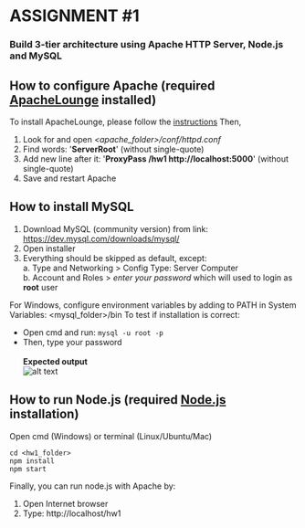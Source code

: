 # ASSIGNMENT #1
### Build 3-tier architecture using Apache HTTP Server, Node.js and MySQL

## How to configure Apache (required [ApacheLounge](https://www.apachelounge.com/download/) installed)
To install ApacheLounge, please follow the [instructions](https://www.sitepoint.com/how-to-install-apache-on-windows/)
Then, 
1. Look for and open *<apache_folder>/conf/httpd.conf*
2. Find words: '**ServerRoot**' (without single-quote)
3. Add new line after it: '**ProxyPass /hw1 http://localhost:5000**' (without single-quote)
4. Save and restart Apache

## How to install MySQL
1. Download MySQL (community version) from link: https://dev.mysql.com/downloads/mysql/
2. Open installer
3. Everything should be skipped as default, except:<br/>
a. Type and Networking > Config Type: Server Computer<br/>
b. Account and Roles > *enter your password* which will used to login as **root** user

For Windows, configure environment variables by adding to PATH in System Variables: <mysql_folder>/bin
To test if installation is correct:
- Open cmd and run: ``` mysql -u root -p ```
- Then, type your password<br/><br/>
**Expected output**<br/>
![alt text](https://github.com/javawtee/CS157A/tree/master/hw1/mysql-output.jpg ":(")

## How to run Node.js (required [Node.js](https://nodejs.org/en/download/) installation)
Open cmd (Windows) or terminal (Linux/Ubuntu/Mac)
```
cd <hw1_folder>
npm install
npm start
```

Finally, you can run node.js with Apache by:
1. Open Internet browser
2. Type: http://localhost/hw1
